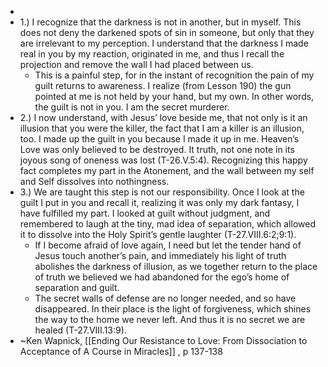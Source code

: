 -
- 1.) I recognize that the darkness is not in another, but in myself. This does not deny the darkened spots of sin in someone, but only that they are irrelevant to my perception. I understand that the darkness I made real in you by my reaction, originated in me, and thus I recall the projection and remove the wall I had placed between us.
	- This is a painful step, for in the instant of recognition the pain of my guilt returns to awareness. I realize (from Lesson 190) the gun pointed at me is not held by your hand, but my own. In other words, the guilt is not in you. I am the secret murderer.
- 2.) I now understand, with Jesus’ love beside me, that not only is it an illusion that you were the killer, the fact that I am a killer is an illusion, too. I made up the guilt in you because I made it up in me. Heaven’s Love was only believed to be destroyed. It truth, not one note in its joyous song of oneness was lost (T-26.V.5:4). Recognizing this happy fact completes my part in the Atonement, and the wall between my self and Self dissolves into nothingness.
- 3.) We are taught this step is not our responsibility. Once I look at the guilt I put in you and recall it, realizing it was only my dark fantasy, I have fulfilled my part. I looked at guilt without judgment, and remembered to laugh at the tiny, mad idea of separation, which allowed it to dissolve into the Holy Spirit’s gentle laughter (T-27.VIII.6:2;9:1).
	- If I become afraid of love again, I need but let the tender hand of Jesus touch another’s pain, and immediately his light of truth abolishes the darkness of illusion, as we together return to the place of truth we believed we had abandoned for the ego’s home of separation and guilt.
	- The secret walls of defense are no longer needed, and so have disappeared. In their place is the light of forgiveness, which shines the way to the home we never left. And thus it is no secret we are healed (T-27.VIII.13:9).
- ~Ken Wapnick, [[Ending Our Resistance to Love: From Dissociation to Acceptance of A Course in Miracles]] , p 137-138